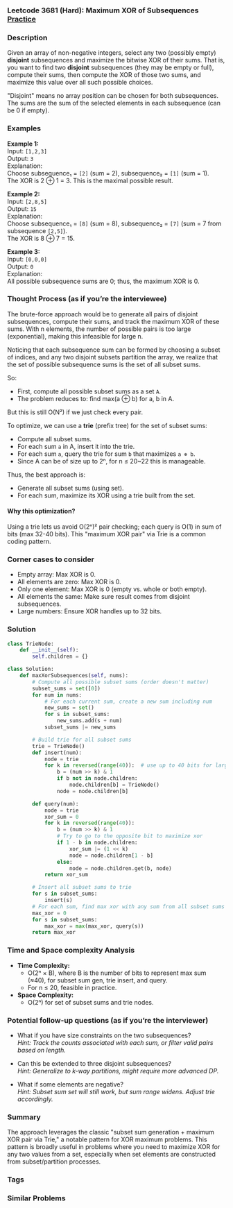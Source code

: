 ### Leetcode 3681 (Hard): Maximum XOR of Subsequences [Practice](https://leetcode.com/problems/maximum-xor-of-subsequences)

### Description  
Given an array of non-negative integers, select any two (possibly empty) **disjoint** subsequences and maximize the bitwise XOR of their sums. That is, you want to find two **disjoint** subsequences (they may be empty or full), compute their sums, then compute the XOR of those two sums, and maximize this value over all such possible choices.

"Disjoint" means no array position can be chosen for both subsequences. The sums are the sum of the selected elements in each subsequence (can be 0 if empty).

### Examples  

**Example 1:**  
Input: `[1,2,3]`  
Output: `3`  
Explanation:  
Choose subsequence₁ = `[2]` (sum = 2), subsequence₂ = `[1]` (sum = 1).  
The XOR is 2 ⊕ 1 = 3. This is the maximal possible result.

**Example 2:**  
Input: `[2,8,5]`  
Output: `15`  
Explanation:  
Choose subsequence₁ = `[8]` (sum = 8), subsequence₂ = `[7]` (sum = 7 from subsequence `[2,5]`).  
The XOR is 8 ⊕ 7 = 15.

**Example 3:**  
Input: `[0,0,0]`  
Output: `0`  
Explanation:  
All possible subsequence sums are 0; thus, the maximum XOR is 0.

### Thought Process (as if you’re the interviewee)  
The brute-force approach would be to generate all pairs of disjoint subsequences, compute their sums, and track the maximum XOR of these sums. With n elements, the number of possible pairs is too large (exponential), making this infeasible for large n.

Noticing that each subsequence sum can be formed by choosing a subset of indices, and any two disjoint subsets partition the array, we realize that the set of possible subsequence sums is the set of all subset sums.

So:
- First, compute all possible subset sums as a set `A`.
- The problem reduces to: find max(a ⊕ b) for a, b in A.

But this is still O(N²) if we just check every pair.

To optimize, we can use a **trie** (prefix tree) for the set of subset sums:
- Compute all subset sums.
- For each sum `a` in A, insert it into the trie.
- For each sum `a`, query the trie for sum `b` that maximizes `a ⊕ b`.
- Since A can be of size up to 2ⁿ, for n ≤ 20~22 this is manageable.

Thus, the best approach is:
- Generate all subset sums (using set).
- For each sum, maximize its XOR using a trie built from the set.

#### Why this optimization?
Using a trie lets us avoid O(2ⁿ)² pair checking; each query is O(1) in sum of bits (max 32-40 bits). This "maximum XOR pair" via Trie is a common coding pattern.  
  
### Corner cases to consider  
- Empty array: Max XOR is 0.
- All elements are zero: Max XOR is 0.
- Only one element: Max XOR is 0 (empty vs. whole or both empty).
- All elements the same: Make sure result comes from disjoint subsequences.
- Large numbers: Ensure XOR handles up to 32 bits.

### Solution

```python
class TrieNode:
    def __init__(self):
        self.children = {}

class Solution:
    def maxXorSubsequences(self, nums):
        # Compute all possible subset sums (order doesn't matter)
        subset_sums = set([0])
        for num in nums:
            # For each current sum, create a new sum including num
            new_sums = set()
            for s in subset_sums:
                new_sums.add(s + num)
            subset_sums |= new_sums

        # Build trie for all subset sums
        trie = TrieNode()
        def insert(num):
            node = trie
            for k in reversed(range(40)):  # use up to 40 bits for larger sums
                b = (num >> k) & 1
                if b not in node.children:
                    node.children[b] = TrieNode()
                node = node.children[b]

        def query(num):
            node = trie
            xor_sum = 0
            for k in reversed(range(40)):
                b = (num >> k) & 1
                # Try to go to the opposite bit to maximize xor
                if 1 - b in node.children:
                    xor_sum |= (1 << k)
                    node = node.children[1 - b]
                else:
                    node = node.children.get(b, node)
            return xor_sum

        # Insert all subset sums to trie
        for s in subset_sums:
            insert(s)
        # For each sum, find max xor with any sum from all subset sums
        max_xor = 0
        for s in subset_sums:
            max_xor = max(max_xor, query(s))
        return max_xor
```

### Time and Space complexity Analysis  

- **Time Complexity:**  
  - O(2ⁿ × B), where B is the number of bits to represent max sum (≈40), for subset sum gen, trie insert, and query.
  - For n ≤ 20, feasible in practice.
- **Space Complexity:**  
  - O(2ⁿ) for set of subset sums and trie nodes.

### Potential follow-up questions (as if you’re the interviewer)  

- What if you have size constraints on the two subsequences?  
  *Hint: Track the counts associated with each sum, or filter valid pairs based on length.*

- Can this be extended to three disjoint subsequences?  
  *Hint: Generalize to k-way partitions, might require more advanced DP.*

- What if some elements are negative?  
  *Hint: Subset sum set will still work, but sum range widens. Adjust trie accordingly.*

### Summary
The approach leverages the classic "subset sum generation + maximum XOR pair via Trie," a notable pattern for XOR maximum problems. This pattern is broadly useful in problems where you need to maximize XOR for any two values from a set, especially when set elements are constructed from subset/partition processes.

### Tags

### Similar Problems
